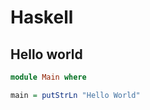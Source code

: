 # Haskell

<!--ts-->
<!--te-->

## Hello world
```haskell
module Main where

main = putStrLn "Hello World"
```
